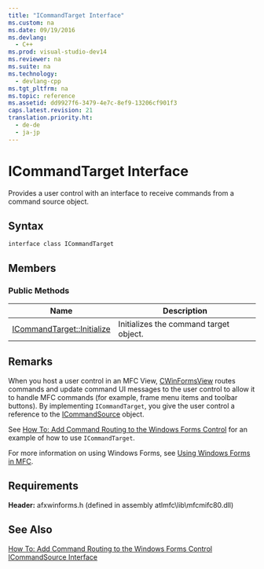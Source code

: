 ```yaml
---
title: "ICommandTarget Interface"
ms.custom: na
ms.date: 09/19/2016
ms.devlang: 
  - C++
ms.prod: visual-studio-dev14
ms.reviewer: na
ms.suite: na
ms.technology: 
  - devlang-cpp
ms.tgt_pltfrm: na
ms.topic: reference
ms.assetid: dd9927f6-3479-4e7c-8ef9-13206cf901f3
caps.latest.revision: 21
translation.priority.ht: 
  - de-de
  - ja-jp
---
```

# ICommandTarget Interface
Provides a user control with an interface to receive commands from a command source object.  
  
## Syntax  
  
```  
interface class ICommandTarget  
```  
  
## Members  
  
### Public Methods  
  
|Name|Description|  
|----------|-----------------|  
|[ICommandTarget::Initialize](../vs140/ICommandTarget--Initialize.md)|Initializes the command target object.|  
  
## Remarks  
 When you host a user control in an MFC View, [CWinFormsView](../Topic/CWinFormsView%20Class.md) routes commands and update command UI messages to the user control to allow it to handle MFC commands (for example, frame menu items and toolbar buttons). By implementing `ICommandTarget`, you give the user control a reference to the [ICommandSource](../vs140/ICommandSource-Interface.md) object.  
  
 See [How To: Add Command Routing to the Windows Forms Control](../vs140/How-to--Add-Command-Routing-to-the-Windows-Forms-Control.md) for an example of how to use `ICommandTarget`.  
  
 For more information on using Windows Forms, see [Using Windows Forms in MFC](../vs140/Using-a-Windows-Form-User-Control-in-MFC.md).  
  
## Requirements  
 **Header:** afxwinforms.h (defined in assembly atlmfc\lib\mfcmifc80.dll)  
  
## See Also  
 [How To: Add Command Routing to the Windows Forms Control](../vs140/How-to--Add-Command-Routing-to-the-Windows-Forms-Control.md)   
 [ICommandSource Interface](../vs140/ICommandSource-Interface.md)